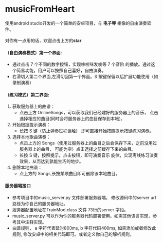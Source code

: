 # musicFromHeart
使用android studio开发的一个简单的安卓项目，与 **电子琴** 相像的自由演奏软件。<br>
<br>
对你有一点用的话，欢迎点击上方的**star**
#### （自由演奏模式）第一个界面:  
- 通过点击 7 个不同的数字按钮，实现哆啦咪发唆等 7 个音阶 的播放。通过这个简易功能，用户可以按照自己喜好，自由演奏。 
- 右滑切入第二个界面,左滑切回第一个界面。S 按键保留以后扩展功能使用（如录制演奏）<br>

#### （练习模式）第二界面:  
1. 获取服务器上的曲谱：    
   - 点击上方 OnlineSongs，可以获取我们已经建好的服务器上的音乐， 点击选择相应的曲目(同时会将服务器上的曲目保存到本地)。  
2. 开始根据提示演奏：  
   - 长按 S 键（防止弹奏过程误触） 即可直接开始按照提示按键练习演奏。  
3. 选择本地歌曲演奏：  
   - 点击上方的 Songs（使用过服务器上的曲目之后会保存下来，之前没用过服务器上的曲目， 可能为空）点击选择之前缓存下来的曲目。  
   - 长按 S 键，按照提示，点击按钮，即可演奏音乐 旋律，实现离线练习演奏效果，从而达到孰能生巧的地步。  
4. 删除本地曲谱：  
   - 点上方的 Songs,长按某项曲目即可删除该本地曲目。   

#### 服务器端接口
- 参考项目中的music_server.py 文件部署服务器端。 修改源码中的server url 路径为你自己的服务器地址。
- 服务器配置地址在TrainMod.class 文件 73行的server 字段。
- music_server.py 可以作为你的服务器代码部署使用。如需其他语言实现，参考其中注释实现。
- 曲谱规则， a 字符代表延时800ms, b 字符代码400ms, 如需添加或者修改此规则, 修改安卓中的相关代码即可。或者定义你自己的解析规则。

